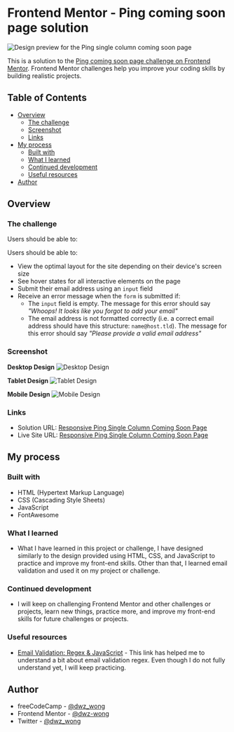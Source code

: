 # Frontend Mentor - Ping coming soon page solution

![Design preview for the Ping single column coming soon page](design/desktop-preview.jpg)

This is a solution to the [Ping coming soon page challenge on Frontend Mentor](https://www.frontendmentor.io/challenges/ping-single-column-coming-soon-page-5cadd051fec04111f7b848da). Frontend Mentor challenges help you improve your coding skills by building realistic projects.

## Table of Contents

- [Overview](#overview)
  - [The challenge](#the-challenge)
  - [Screenshot](#screenshot)
  - [Links](#links)
- [My process](#my-process)
  - [Built with](#built-with)
  - [What I learned](#what-i-learned)
  - [Continued development](#continued-development)
  - [Useful resources](#useful-resources)
- [Author](#author)

## Overview

### The challenge

Users should be able to:

Users should be able to:

- View the optimal layout for the site depending on their device's screen size
- See hover states for all interactive elements on the page
- Submit their email address using an `input` field
- Receive an error message when the `form` is submitted if:
	- The `input` field is empty. The message for this error should say *"Whoops! It looks like you forgot to add your email"*
	- The email address is not formatted correctly (i.e. a correct email address should have this structure: `name@host.tld`). The message for this error should say *"Please provide a valid email address"*

### Screenshot

**Desktop Design**
![Desktop Design](screenshots/desktop.png)

**Tablet Design**
![Tablet Design](screenshots/tablet.png)

**Mobile Design**
![Mobile Design](screenshots/mobile.png)

### Links

- Solution URL: [Responsive Ping Single Column Coming Soon Page](https://www.frontendmentor.io/solutions/responsive-ping-single-column-coming-soon-page-x-df-KQM-i)
- Live Site URL: [Responsive Ping Single Column Coming Soon Page](https://dwz-wong.github.io/ping-single-column-coming-soon-page/)

## My process

### Built with

- HTML (Hypertext Markup Language)
- CSS (Cascading Style Sheets)
- JavaScript
- FontAwesome

### What I learned

- What I have learned in this project or challenge, I have designed similarly to the design provided using HTML, CSS, and JavaScript to practice and improve my front-end skills. Other than that, I learned email validation and used it on my project or challenge.

### Continued development

- I will keep on challenging Frontend Mentor and other challenges or projects, learn new things, practice more, and improve my front-end skills for future challenges or projects.

### Useful resources

- [Email Validation: Regex & JavaScript](https://www.abstractapi.com/guides/email-validation-regex-javascript) - This link has helped me to understand a bit about email validation regex. Even though I do not fully understand yet, I will keep practicing.

## Author

- freeCodeCamp - [@dwz_wong](https://www.freecodecamp.org/dwz_wong)
- Frontend Mentor - [@dwz-wong](https://www.frontendmentor.io/profile/dwz-wong)
- Twitter - [@dwz_wong](https://twitter.com/dwz_wong)
